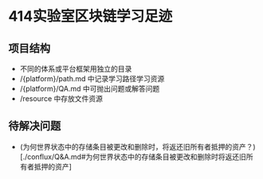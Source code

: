 # 414实验室区块链学习足迹
## 项目结构
* 不同的体系或平台框架用独立的目录
* /{platform}/path.md 中记录学习路径学习资源
* /{platform}/QA.md 中可抛出问题或解答问题
* /resource 中存放文件资源

## 待解决问题

* (为何世界状态中的存储条目被更改和删除时，将返还旧所有者抵押的资产？)[./conflux/Q&A.md#为何世界状态中的存储条目被更改和删除时将返还旧所有者抵押的资产]